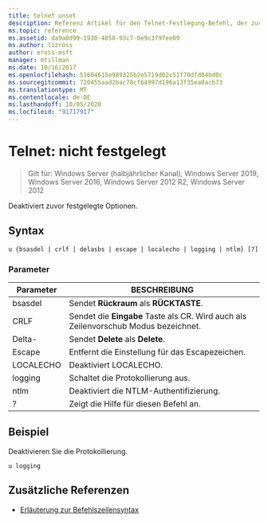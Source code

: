 ```yaml
---
title: telnet unset
description: Referenz Artikel für den Telnet-Festlegung-Befehl, der zuvor festgelegte Optionen deaktiviert.
ms.topic: reference
ms.assetid: da9a0d99-1930-4858-93c7-0e9c3797ee09
ms.author: lizross
author: eross-msft
manager: mtillman
ms.date: 10/16/2017
ms.openlocfilehash: 51604615e989325b2e5719d02c51f70dfd84bd0c
ms.sourcegitcommit: 720455aad2bac78cf64997d196a13f35ea0acb73
ms.translationtype: MT
ms.contentlocale: de-DE
ms.lasthandoff: 10/05/2020
ms.locfileid: "91717917"
---
```

# <a name="telnet-unset"></a>Telnet: nicht festgelegt

> Gilt für: Windows Server (halbjährlicher Kanal), Windows Server 2019, Windows Server 2016, Windows Server 2012 R2, Windows Server 2012

Deaktiviert zuvor festgelegte Optionen.

## <a name="syntax"></a>Syntax

```
u {bsasdel | crlf | delasbs | escape | localecho | logging | ntlm} [?]
```

### <a name="parameters"></a>Parameter

| Parameter | BESCHREIBUNG |
|--|--|
| bsasdel | Sendet **Rückraum** als **RÜCKTASTE**. |
| CRLF | Sendet die **Eingabe** Taste als CR. Wird auch als Zeilenvorschub Modus bezeichnet. |
| Delta- | Sendet **Delete** als **Delete**. |
| Escape | Entfernt die Einstellung für das Escapezeichen. |
| LOCALECHO | Deaktiviert LOCALECHO. |
| logging | Schaltet die Protokollierung aus. |
| ntlm | Deaktiviert die NTLM-Authentifizierung. |
| ? | Zeigt die Hilfe für diesen Befehl an. |

## <a name="example"></a>Beispiel

Deaktivieren Sie die Protokollierung.

```
u logging
```

## <a name="additional-references"></a>Zusätzliche Referenzen

- [Erläuterung zur Befehlszeilensyntax](command-line-syntax-key.md)
